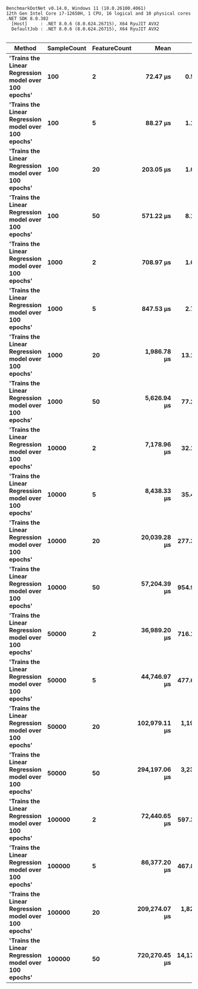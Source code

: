 ```

BenchmarkDotNet v0.14.0, Windows 11 (10.0.26100.4061)
12th Gen Intel Core i7-12650H, 1 CPU, 16 logical and 10 physical cores
.NET SDK 8.0.302
  [Host]     : .NET 8.0.6 (8.0.624.26715), X64 RyuJIT AVX2
  DefaultJob : .NET 8.0.6 (8.0.624.26715), X64 RyuJIT AVX2


```
| Method                                               | SampleCount | FeatureCount | Mean          | Error         | StdDev        | Allocated |
|----------------------------------------------------- |------------ |------------- |--------------:|--------------:|--------------:|----------:|
| **&#39;Trains the Linear Regression model over 100 epochs&#39;** | **100**         | **2**            |      **72.47 μs** |      **0.598 μs** |      **0.530 μs** |     **120 B** |
| **&#39;Trains the Linear Regression model over 100 epochs&#39;** | **100**         | **5**            |      **88.27 μs** |      **1.179 μs** |      **1.103 μs** |     **144 B** |
| **&#39;Trains the Linear Regression model over 100 epochs&#39;** | **100**         | **20**           |     **203.05 μs** |      **1.026 μs** |      **0.960 μs** |     **264 B** |
| **&#39;Trains the Linear Regression model over 100 epochs&#39;** | **100**         | **50**           |     **571.22 μs** |      **8.125 μs** |      **7.600 μs** |     **504 B** |
| **&#39;Trains the Linear Regression model over 100 epochs&#39;** | **1000**        | **2**            |     **708.97 μs** |      **1.031 μs** |      **0.861 μs** |     **120 B** |
| **&#39;Trains the Linear Regression model over 100 epochs&#39;** | **1000**        | **5**            |     **847.53 μs** |      **2.799 μs** |      **2.481 μs** |     **144 B** |
| **&#39;Trains the Linear Regression model over 100 epochs&#39;** | **1000**        | **20**           |   **1,986.78 μs** |     **13.158 μs** |     **12.308 μs** |     **266 B** |
| **&#39;Trains the Linear Regression model over 100 epochs&#39;** | **1000**        | **50**           |   **5,626.94 μs** |     **77.204 μs** |     **72.216 μs** |     **507 B** |
| **&#39;Trains the Linear Regression model over 100 epochs&#39;** | **10000**       | **2**            |   **7,178.96 μs** |     **32.191 μs** |     **30.112 μs** |     **123 B** |
| **&#39;Trains the Linear Regression model over 100 epochs&#39;** | **10000**       | **5**            |   **8,438.33 μs** |     **35.497 μs** |     **33.204 μs** |     **150 B** |
| **&#39;Trains the Linear Regression model over 100 epochs&#39;** | **10000**       | **20**           |  **20,039.28 μs** |    **277.385 μs** |    **259.466 μs** |     **276 B** |
| **&#39;Trains the Linear Regression model over 100 epochs&#39;** | **10000**       | **50**           |  **57,204.39 μs** |    **954.962 μs** |    **893.272 μs** |     **554 B** |
| **&#39;Trains the Linear Regression model over 100 epochs&#39;** | **50000**       | **2**            |  **36,989.20 μs** |    **716.163 μs** |  **1,156.470 μs** |     **147 B** |
| **&#39;Trains the Linear Regression model over 100 epochs&#39;** | **50000**       | **5**            |  **44,746.97 μs** |    **477.684 μs** |    **446.826 μs** |     **180 B** |
| **&#39;Trains the Linear Regression model over 100 epochs&#39;** | **50000**       | **20**           | **102,979.11 μs** |  **1,191.476 μs** |  **1,056.213 μs** |     **344 B** |
| **&#39;Trains the Linear Regression model over 100 epochs&#39;** | **50000**       | **50**           | **294,197.06 μs** |  **3,230.093 μs** |  **7,862.493 μs** |     **904 B** |
| **&#39;Trains the Linear Regression model over 100 epochs&#39;** | **100000**      | **2**            |  **72,440.65 μs** |    **597.359 μs** |    **466.379 μs** |     **177 B** |
| **&#39;Trains the Linear Regression model over 100 epochs&#39;** | **100000**      | **5**            |  **86,377.20 μs** |    **467.844 μs** |    **414.732 μs** |     **211 B** |
| **&#39;Trains the Linear Regression model over 100 epochs&#39;** | **100000**      | **20**           | **209,274.07 μs** |  **1,828.147 μs** |  **2,440.524 μs** |     **397 B** |
| **&#39;Trains the Linear Regression model over 100 epochs&#39;** | **100000**      | **50**           | **720,270.45 μs** | **14,177.706 μs** | **12,568.167 μs** |     **904 B** |
